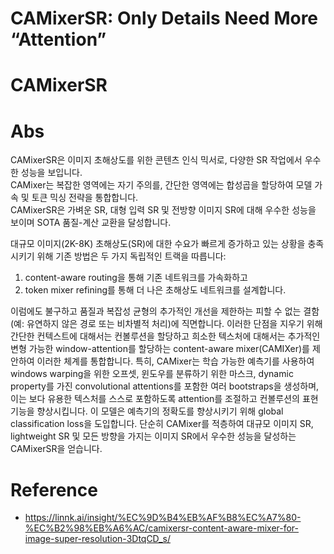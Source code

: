# CAMixerSR: Only Details Need More “Attention”

# CAMixerSR

# Abs
CAMixerSR은 이미지 초해상도를 위한 콘텐츠 인식 믹서로, 다양한 SR 작업에서 우수한 성능을 보입니다.  
CAMixer는 복잡한 영역에는 자기 주의를, 간단한 영역에는 합성곱을 할당하여 모델 가속 및 토큰 믹싱 전략을 통합합니다.  
CAMixerSR은 가벼운 SR, 대형 입력 SR 및 전방향 이미지 SR에 대해 우수한 성능을 보이며 SOTA 품질-계산 교환을 달성합니다.  

대규모 이미지(2K-8K) 초해상도(SR)에 대한 수요가 빠르게 증가하고 있는 상황을 충족시키기 위해 기존 방법은 두 가지 독립적인 트랙을 따릅니다:  
1) content-aware routing을 통해 기존 네트워크를 가속화하고  
2) token mixer refining를 통해 더 나은 초해상도 네트워크를 설계합니다.  

이럼에도 불구하고 품질과 복잡성 균형의 추가적인 개선을 제한하는 피할 수 없는 결함(예: 유연하지 않은 경로 또는 비차별적 처리)에 직면합니다.
이러한 단점을 지우기 위해 간단한 컨텍스트에 대해서는 컨볼루션을 할당하고 희소한 텍스처에 대해서는 추가적인 변형 가능한 window-attention를 할당하는 content-aware mixer(CAMIXer)를 제안하여 이러한 체계를 통합합니다.
특히, CAMixer는 학습 가능한 예측기를 사용하여 windows warping을 위한 오프셋, 윈도우를 분류하기 위한 마스크, dynamic property를 가진 convolutional attentions를 포함한 여러 bootstraps을 생성하며, 이는 보다 유용한 텍스처를 스스로 포함하도록 attention를 조절하고 컨볼루션의 표현 기능을 향상시킵니다.
이 모델은 예측기의 정확도를 향상시키기 위해 global classification loss을 도입합니다. 단순히 CAMixer를 적층하여 대규모 이미지 SR, lightweight SR 및 모든 방향을 가지는 이미지 SR에서 우수한 성능을 달성하는 CAMixerSR을 얻습니다.



# Reference
- https://linnk.ai/insight/%EC%9D%B4%EB%AF%B8%EC%A7%80-%EC%B2%98%EB%A6%AC/camixersr-content-aware-mixer-for-image-super-resolution-3DtqCD_s/
